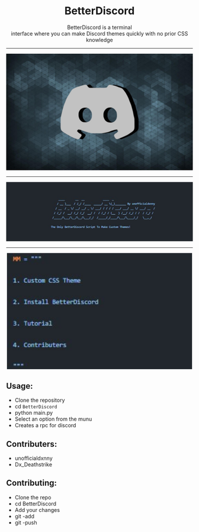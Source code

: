 <h1 align="center">BetterDiscord</h1>

<p align="center">BetterDiscord is a terminal <br> interface where you can make Discord themes quickly with no prior CSS knowledge</p>

----

<p align="center">
    <img src="https://github.com/unofficialdxnny/BetterDiscord/blob/main/images/logo.jpg?raw=true">
</p>

----

<p align="center">
    <img src="https://github.com/unofficialdxnny/BetterDiscord/blob/main/images/banner.jpg?raw=true" width="1000" height="">
</p>

----

<p align="center">
    <img src="https://github.com/unofficialdxnny/BetterDiscord/blob/main/images/mainmenu.jpg?raw=true" width="500" height="">
</p>


## Usage:

- Clone the repository
- cd `BetterDiscord`
- python main.py
- Select an option from the munu
- Creates a rpc for discord



## Contributers:

- unofficialdxnny
- Dx_Deathstrike


## Contributing:

- Clone the repo
- cd BetterDiscord
- Add your changes
- git -add <my new feature>
- git -push <my new feature>
